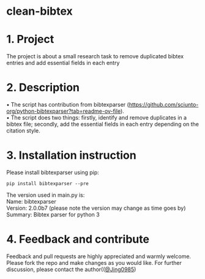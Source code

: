 # clean-bibtex
# 1. Project
The project is about a small research task to remove duplicated bibtex entries and add essential fields in each entry
# 2. Description
• The script has contribution from bibtexparser (https://github.com/sciunto-org/python-bibtexparser?tab=readme-ov-file).<br />
• The script does two things: firstly, identify and remove duplicates in a bibtex file; secondly, add the essential fields in each entry depending on the citation style. 
# 3. Installation instruction
Please install bibtexparser using pip:
```
pip install bibtexparser --pre

```
The version used in main.py is:<br />
Name: bibtexparser<br />
Version: 2.0.0b7 (please note the version may change as time goes by)<br />
Summary: Bibtex parser for python 3<br />
# 4. Feedback and contribute
Feedback and pull requests are highly appreciated and warmly welcome. Please fork the repo and make changes as you would like. For further discussion, please contact the author(([@Jing0985](https://github.com/Jing0985))
